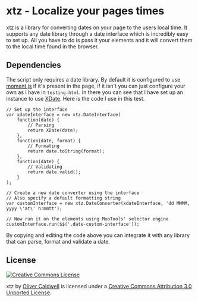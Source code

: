 # xtz - Localize your pages times

xtz is a library for converting dates on your page to the users local time. It supports any date library through a date interface which is incredibly easy to set up. All you have to do is pass it your elements and it will convert them to the local time found in the browser.

## Dependencies

The script only requires a date library. By default it is configured to use [moment.js](http://momentjs.com/) if it's present in the page, if it isn't you can just configure your own as I have in `testing.html`. In there you can see that I have set up an instance to use [XDate](http://arshaw.com/xdate/). Here is the code I use in this test.

    // Set up the interface
    var xdateInterface = new xtz.DateInterface(
        function(date) {
            // Parsing
            return XDate(date);
        },
        function(date, format) {
            // Formating
            return date.toString(format);
        },
        function(date) {
            // Validating
            return date.valid();
        }
    );
    
    // Create a new date converter using the interface
    // Also specify a default formatting string
    var customInterface = new xtz.DateConverter(xdateInterface, 'dd MMMM, yyyy \'at\' h:mmtt');
    
    // Now run it on the elements using MooTools' selector engine
    customInterface.run($$('.date-custom-interface'));

By copying and editing the code above you can integrate it with any library that can parse, format and validate a date.

## License

[![Creative Commons License](http://i.creativecommons.org/l/by/3.0/88x31.png)](http://creativecommons.org/licenses/by/3.0/)

xtz by [Oliver Caldwell](http://oli.me.uk) is licensed under a [Creative Commons Attribution 3.0 Unported License](http://creativecommons.org/licenses/by/3.0/).